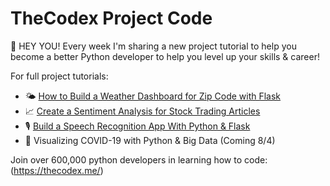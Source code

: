 # TheCodex Project Code


👋  HEY YOU! Every week I'm sharing a new project tutorial to help you become a better Python developer to help you level up your skills & career! 

For full project tutorials:

- 🌤 [How to Build a Weather Dashboard for Zip Code with Flask](https://blog.thecodex.me/weather-dashboard-python-and-flask/)
- 📈 [Create a Sentiment Analysis for Stock Trading Articles](https://blog.thecodex.me/sentiment-analysis-tool-for-stock-trading/)
- 🎙 [Build a Speech Recognition App With Python & Flask](https://blog.thecodex.me/speech-recognition-with-python-and-flask/)
- 🦠 Visualizing COVID-19 with Python & Big Data (Coming 8/4)

Join over 600,000 python developers in learning how to code: (https://thecodex.me/)




